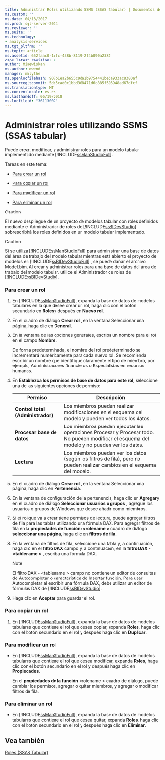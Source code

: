 ```yaml
---
title: Administrar Roles utilizando SSMS (SSAS Tabular) | Documentos de Microsoft
ms.custom: ''
ms.date: 06/13/2017
ms.prod: sql-server-2014
ms.reviewer: ''
ms.suite: ''
ms.technology:
- analysis-services
ms.tgt_pltfrm: ''
ms.topic: article
ms.assetid: 652faac0-1cfc-438b-8119-2f4b090a2381
caps.latest.revision: 8
author: Minewiskan
ms.author: owend
manager: mblythe
ms.openlocfilehash: 907b1ea2b655c9da1b9754441be5a933ac8380af
ms.sourcegitcommit: 5dd5cad0c1bbd308471d6c885f516948ad67dfcf
ms.translationtype: MT
ms.contentlocale: es-ES
ms.lasthandoff: 06/19/2018
ms.locfileid: "36113007"
---
```

# <a name="manage-roles-by-using-ssms-ssas-tabular"></a>Administrar roles utilizando SSMS (SSAS tabular)
  Puede crear, modificar, y administrar roles para un modelo tabular implementado mediante [!INCLUDE[ssManStudioFull](../../includes/ssmanstudiofull-md.md)].  
  
 Tareas en este tema:  
  
-   [Para crear un rol](#bkmk_new_role)  
  
-   [Para copiar un rol](#bkmk_copy_role)  
  
-   [Para modificar un rol](#bkmk_edit_role)  
  
-   [Para eliminar un rol](#bkmk_deletet_role)  
  
> [!CAUTION]  
>  El nuevo despliegue de un proyecto de modelos tabular con roles definidos mediante el Administrador de roles de [!INCLUDE[ssBIDevStudio](../../includes/ssbidevstudio-md.md)] sobrescribirá los roles definidos en un modelo tabular implementado.  
  
> [!CAUTION]  
>  Si se utiliza [!INCLUDE[ssManStudioFull](../../includes/ssmanstudiofull-md.md)] para administrar una base de datos del área de trabajo del modelo tabular mientras está abierto el proyecto de modelos en [!INCLUDE[ssBIDevStudioFull](../../includes/ssbidevstudiofull-md.md)] , se puede dañar el archivo Model.bim. Al crear y administrar roles para una base de datos del área de trabajo del modelo tabular, utilice el Administrador de roles de [!INCLUDE[ssBIDevStudio](../../includes/ssbidevstudio-md.md)].  
  
###  <a name="bkmk_new_role"></a> Para crear un rol  
  
1.  En [!INCLUDE[ssManStudioFull](../../includes/ssmanstudiofull-md.md)], expanda la base de datos de modelos tabulares en la que desee crear un rol, haga clic con el botón secundario en **Roles**y después en **Nuevo rol**.  
  
2.  En el cuadro de diálogo **Crear rol** , en la ventana Seleccionar una página, haga clic en **General**.  
  
3.  En la ventana de las opciones generales, escriba un nombre para el rol en el campo **Nombre** .  
  
     De forma predeterminada, el nombre del rol predeterminado se incrementará numéricamente para cada nuevo rol. Se recomienda escribir un nombre que identifique claramente el tipo de miembro, por ejemplo, Administradores financieros o Especialistas en recursos humanos.  
  
4.  En **Establezca los permisos de base de datos para este rol**, seleccione una de las siguientes opciones de permiso:  
  
    |Permiso|Descripción|  
    |----------------|-----------------|  
    |**Control total (Administrador)**|Los miembros pueden realizar modificaciones en el esquema del modelo y pueden ver todos los datos.|  
    |**Procesar base de datos**|Los miembros pueden ejecutar las operaciones Procesar y Procesar todo. No pueden modificar el esquema del modelo y no pueden ver los datos.|  
    |**Lectura**|Los miembros pueden ver los datos (según los filtros de fila), pero no pueden realizar cambios en el esquema del modelo.|  
  
5.  En el cuadro de diálogo **Crear rol** , en la ventana Seleccionar una página, haga clic en **Pertenencia**.  
  
6.  En la ventana de configuración de la pertenencia, haga clic en **Agregar**y en el cuadro de diálogo **Seleccionar usuarios o grupos** , agregue los usuarios o grupos de Windows que desee añadir como miembros.  
  
7.  Si el rol que va a crear tiene permisos de lectura, puede agregar filtros de fila para las tablas utilizando una fórmula DAX. Para agregar filtros de fila en la **propiedades de función: \<rolename >** cuadro de diálogo **seleccionar una página**, haga clic en **filtros de fila**.  
  
8.  En la ventana de filtros de fila, seleccione una tabla y, a continuación, haga clic en el **filtro DAX** campo y, a continuación, en la **filtro DAX - \<tablename >** , escriba una fórmula DAX.  
  
    > [!NOTE]  
    >  El filtro DAX - \<tablename > campo no contiene un editor de consultas de Autocompletar o característica de Insertar función. Para usar Autocompletar al escribir una fórmula DAX, debe utilizar un editor de fórmulas DAX de [!INCLUDE[ssBIDevStudio](../../includes/ssbidevstudio-md.md)].  
  
9. Haga clic en **Aceptar** para guardar el rol.  
  
###  <a name="bkmk_copy_role"></a> Para copiar un rol  
  
1.  En [!INCLUDE[ssManStudioFull](../../includes/ssmanstudiofull-md.md)], expanda la base de datos de modelos tabulares que contiene el rol que desea copiar, expanda **Roles**, haga clic con el botón secundario en el rol y después haga clic en **Duplicar**.  
  
###  <a name="bkmk_edit_role"></a> Para modificar un rol  
  
-   En [!INCLUDE[ssManStudioFull](../../includes/ssmanstudiofull-md.md)], expanda la base de datos de modelos tabulares que contiene el rol que desea modificar, expanda **Roles**, haga clic con el botón secundario en el rol y después haga clic en **Propiedades**.  
  
     En el **propiedades de la función** \<rolename > cuadro de diálogo, puede cambiar los permisos, agregar o quitar miembros, y agregar o modificar filtros de fila.  
  
###  <a name="bkmk_deletet_role"></a> Para eliminar un rol  
  
-   En [!INCLUDE[ssManStudioFull](../../includes/ssmanstudiofull-md.md)], expanda la base de datos de modelos tabulares que contiene el rol que desea quitar, expanda **Roles**, haga clic con el botón secundario en el rol y después haga clic en **Eliminar**.  
  
## <a name="see-also"></a>Vea también  
 [Roles &#40;SSAS Tabular&#41;](roles-ssas-tabular.md)  
  
  